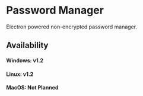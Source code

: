 # Password Manager
Electron powered non-encrypted password manager.

## Availability
#### Windows: v1.2
#### Linux: v1.2
#### MacOS: Not Planned
